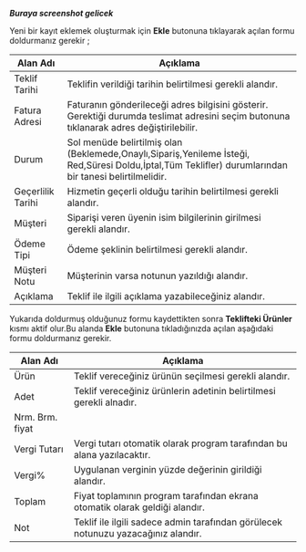 ***Buraya screenshot gelicek***

Yeni bir kayıt eklemek oluşturmak için **Ekle** butonuna tıklayarak açılan formu doldurmanız gerekir ;

|Alan Adı|Açıklama|
|--|--|
|Teklif Tarihi|Teklifin verildiği tarihin belirtilmesi gerekli alandır.|
|Fatura Adresi |Faturanın gönderileceği adres bilgisini gösterir. Gerektiği durumda teslimat adresini seçim butonuna tıklanarak adres değiştirilebilir.|
|Durum|Sol menüde belirtilmiş olan (Beklemede,Onaylı,Sipariş,Yenileme İsteği, Red,Süresi Doldu,İptal,Tüm Teklifler) durumlarından bir tanesi belirtilmelidir.	|
|Geçerlilik Tarihi |Hizmetin geçerli olduğu tarihin belirtilmesi gerekli alandır.|
|Müşteri|Siparişi veren üyenin isim bilgilerinin girilmesi gerekli alandır.|
|Ödeme Tipi|Ödeme şeklinin belirtilmesi gerekli alandır.|
|Müşteri Notu |Müşterinin varsa notunun yazıldığı alandır.|
|Açıklama|Teklif ile ilgili açıklama yazabileceğiniz alandır.|

Yukarıda doldurmuş olduğunuz formu kaydettikten sonra **Teklifteki Ürünler** kısmı aktif olur.Bu alanda **Ekle**  butonuna tıkladığınızda açılan aşağıdaki formu doldurmanız gerekir.

|Alan Adı|Açıklama|
|--|--|
|Ürün|Teklif vereceğiniz ürünün seçilmesi gerekli alandır.	|
|Adet|Teklif vereceğiniz ürünlerin adetinin belirtilmesi gerekli alnadır.|
|Nrm. Brm. fiyat||
|Vergi Tutarı|Vergi tutarı otomatik olarak program tarafından bu alana yazılacaktır.|
|Vergi%|Uygulanan verginin yüzde değerinin girildiği alandır.|
|Toplam|Fiyat toplamının program tarafından ekrana otomatik olarak geldiği alandır.	|
|Not|Teklif ile ilgili sadece admin tarafından görülecek notunuzu yazacağınız alandır.|
